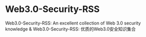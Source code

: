 # Web3.0-Security-RSS
Web3.0-Security-RSS: An excellent collection of Web 3.0 security knowledge &amp; Web3.0-Security-RSS: 优质的Web3.0安全知识集合
